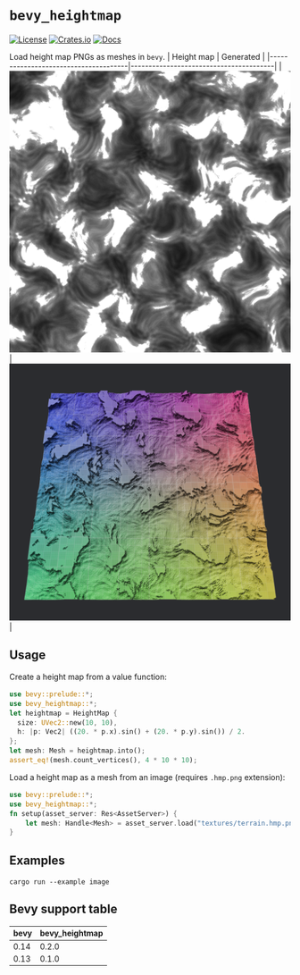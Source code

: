 # `bevy_heightmap`


[![License](https://img.shields.io/badge/license-MIT%2FApache-blue.svg)](https://github.com/Katsutoshii/bevy_heightmap#license)
[![Crates.io](https://img.shields.io/crates/v/bevy_heightmap.svg)](https://crates.io/crates/bevy_heightmap)
[![Docs](https://docs.rs/bevy_heightmap/badge.svg)](https://docs.rs/bevy_heightmap/latest/bevy_heightmap/)

Load height map PNGs as meshes in `bevy`.
| Height map                           | Generated                          |
|--------------------------------------|----------------------------------------|
|![example_image](docs/terrain.hmp.png)|![example_image](docs/example_image.png)|

## Usage

Create a height map from a value function:

```rust
use bevy::prelude::*;
use bevy_heightmap::*;
let heightmap = HeightMap {
  size: UVec2::new(10, 10),
  h: |p: Vec2| ((20. * p.x).sin() + (20. * p.y).sin()) / 2.
};
let mesh: Mesh = heightmap.into();
assert_eq!(mesh.count_vertices(), 4 * 10 * 10);
```

Load a height map as a mesh from an image (requires `.hmp.png` extension):

```rust
use bevy::prelude::*;
use bevy_heightmap::*;
fn setup(asset_server: Res<AssetServer>) {
    let mesh: Handle<Mesh> = asset_server.load("textures/terrain.hmp.png");
}
```


## Examples

```
cargo run --example image
```

## Bevy support table

| bevy | bevy_heightmap |
| ---- | -------------- |
| 0.14 | 0.2.0          |   
| 0.13 | 0.1.0          |   

